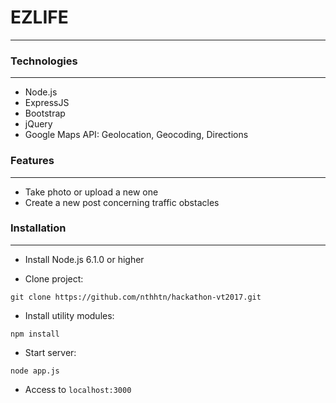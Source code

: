 # EZLIFE

***

### Technologies

***

* Node.js
* ExpressJS
* Bootstrap
* jQuery
* Google Maps API: Geolocation, Geocoding, Directions

### Features

***

* Take photo or upload a new one
* Create a new post concerning traffic obstacles

### Installation

***

* Install Node.js 6.1.0 or higher

* Clone project:
~~~
git clone https://github.com/nthhtn/hackathon-vt2017.git
~~~

* Install utility modules:
~~~
npm install
~~~

* Start server:
~~~
node app.js
~~~

* Access to `localhost:3000`